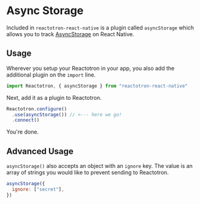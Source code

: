 # Async Storage

Included in `reactotron-react-native` is a plugin called `asyncStorage` which allows you to track [AsyncStorage](https://facebook.github.io/react-native/docs/asyncstorage.html) on React Native.

## Usage

Wherever you setup your Reactotron in your app, you also add the additional plugin on the `import` line.

```js
import Reactotron, { asyncStorage } from "reactotron-react-native"
```

Next, add it as a plugin to Reactotron.

```js
Reactotron.configure()
  .use(asyncStorage()) // <--- here we go!
  .connect()
```

You're done.

## Advanced Usage

`asyncStorage()` also accepts an object with an `ignore` key. The value is an array of strings you would like to prevent sending to Reactotron.

```js
asyncStorage({
  ignore: ["secret"],
})
```

